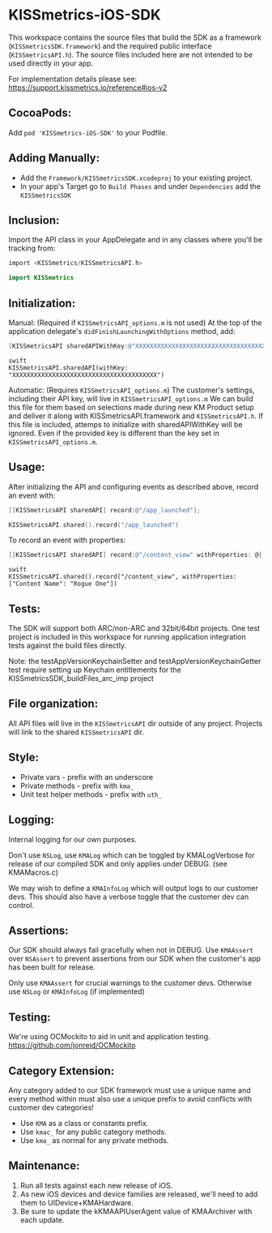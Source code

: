 KISSmetrics-iOS-SDK
===================


This workspace contains the source files that build the SDK as a framework (``KISSmetricsSDK.framework``) and the required public interface (``KISSmetricsAPI.h``). The source files included here are not intended to be used directly in your app.


For implementation details please see: https://support.kissmetrics.io/reference#ios-v2


CocoaPods:
----------
Add ``pod 'KISSmetrics-iOS-SDK'`` to your Podfile.


Adding Manually:
--------

* Add the `Framework/KISSmetricsSDK.xcodeproj`  to your existing project.
* In your app's Target go to `Build Phases` and under `Dependencies` add the `KISSmetricsSDK`


Inclusion:
----------
Import the API class in your AppDelegate and in any classes where you'll be tracking from:

```objective-c
import <KISSmetrics/KISSmetricsAPI.h>
```
```swift
import KISSmetrics
```

Initialization:
---------------
Manual: (Required if ``KISSmetricsAPI_options.m`` is not used)
At the top of the application delegate's ``didFinishLaunchingWithOptions`` method, add:

```objective-c
[KISSmetricsAPI sharedAPIWithKey:@"XXXXXXXXXXXXXXXXXXXXXXXXXXXXXXXXXXXXXXXX"];
```

```
swift
KISSmetricsAPI.sharedAPI(withKey: "XXXXXXXXXXXXXXXXXXXXXXXXXXXXXXXXXXXXXXXX")
```

Automatic: (Requires ``KISSmetricsAPI_options.m``)
The customer's settings, including their API key, will live in ``KISSmetricsAPI_options.m``
We can build this file for them based on selections made during new KM Product setup
and deliver it along with KISSmetricsAPI.framework and ``KISSmetricsAPI.h``.
If this file is included, attemps to initialize with sharedAPIWithKey will be ignored.
Even if the provided key is different than the key set in ``KISSmetricsAPI_options.m``.

Usage:
------

After initializing the API and configuring events as described above, record an event with:

```objective-c
[[KISSmetricsAPI sharedAPI] record:@"/app_launched"];
```

```swift
KISSmetricsAPI.shared().record("/app_launched")
```

To record an event with properties:

```objective-c
[[KISSmetricsAPI sharedAPI] record:@"/content_view" withProperties: @{ @"Content Name": @"Rogue One"}];
```
```
swift
KISSmetricsAPI.shared().record("/content_view", withProperties: ["Content Name": "Rogue One"])
```


Tests:
---------------------------------
The SDK will support both ARC/non-ARC and 32bit/64bit projects.
One test project is included in this workspace for running application integration tests against the build files directly.

Note: the testAppVersionKeychainSetter and testAppVersionKeychainGetter test require setting up Keychain entitlements for the KISSmetricsSDK_buildFiles_arc_imp project


File organization:
------------------
All API files will live in the `KISSmetricsAPI` dir outside of any project.
Projects will link to the shared `KISSmetricsAPI` dir.


Style:
-----
* Private vars - prefix with an underscore
* Private methods - prefix with ``kma_``
* Unit test helper methods - prefix with ``uth_``




Logging:
-------
Internal logging for our own purposes.

Don't use ``NSLog``, use ``KMALog`` which can be toggled by KMALogVerbose for release of our compiled SDK and only applies under DEBUG. (see KMAMacros.c)

We may wish to define a ``KMAInfoLog`` which will output logs to our customer devs. This should also have a verbose toggle
that the customer dev can control.


Assertions:
----------
Our SDK should always fail gracefully when not in DEBUG. Use ``KMAAssert`` over ``NSAssert`` to prevent assertions from our SDK when the customer's app has been built for release.

Only use ``KMAAssert`` for crucial warnings to the customer devs. Otherwise use ``NSLog``
or ``KMAInfoLog`` (if implemented)


Testing:
-------
We're using OCMockito to aid in unit and application testing.
https://github.com/jonreid/OCMockito


Category Extension:
------------------
Any category added to our SDK framework must use a unique name and every method within must also use a unique prefix to avoid conflicts with customer dev categories!

* Use ``KMA`` as a class or constants prefix.
* Use ``kmac_`` for any public category methods.
* Use ``kma_`` as normal for any private methods.


Maintenance:
-----------
1. Run all tests against each new release of iOS.
2. As new iOS devices and device families are released, we'll need to add them to UIDevice+KMAHardware.
3. Be sure to update the kKMAAPIUserAgent value of KMAArchiver with each update.


